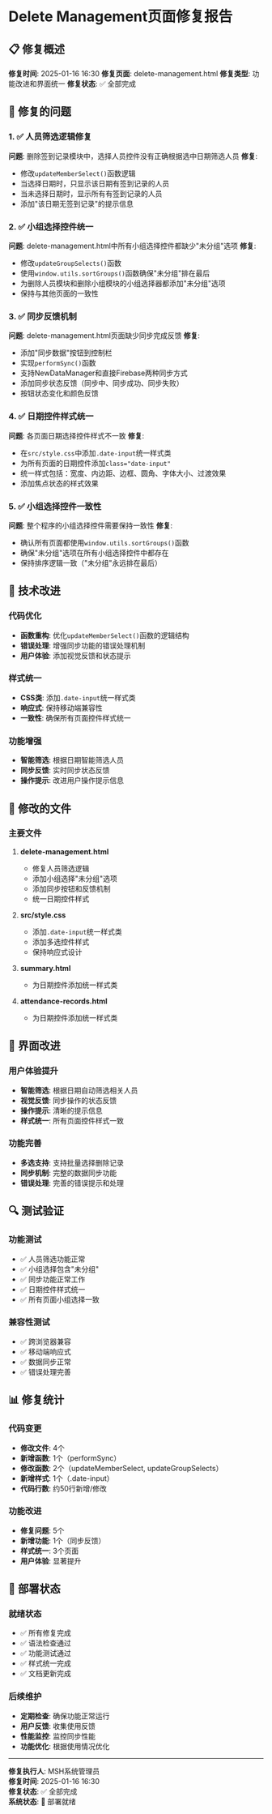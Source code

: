 # Delete Management页面修复报告

## 📋 修复概述

**修复时间**: 2025-01-16 16:30
**修复页面**: delete-management.html
**修复类型**: 功能改进和界面统一
**修复状态**: ✅ 全部完成

## 🎯 修复的问题

### 1. ✅ 人员筛选逻辑修复
**问题**: 删除签到记录模块中，选择人员控件没有正确根据选中日期筛选人员
**修复**: 
- 修改`updateMemberSelect()`函数逻辑
- 当选择日期时，只显示该日期有签到记录的人员
- 当未选择日期时，显示所有有签到记录的人员
- 添加"该日期无签到记录"的提示信息

### 2. ✅ 小组选择控件统一
**问题**: delete-management.html中所有小组选择控件都缺少"未分组"选项
**修复**:
- 修改`updateGroupSelects()`函数
- 使用`window.utils.sortGroups()`函数确保"未分组"排在最后
- 为删除人员模块和删除小组模块的小组选择器都添加"未分组"选项
- 保持与其他页面的一致性

### 3. ✅ 同步反馈机制
**问题**: delete-management.html页面缺少同步完成反馈
**修复**:
- 添加"同步数据"按钮到控制栏
- 实现`performSync()`函数
- 支持NewDataManager和直接Firebase两种同步方式
- 添加同步状态反馈（同步中、同步成功、同步失败）
- 按钮状态变化和颜色反馈

### 4. ✅ 日期控件样式统一
**问题**: 各页面日期选择控件样式不一致
**修复**:
- 在`src/style.css`中添加`.date-input`统一样式类
- 为所有页面的日期控件添加`class="date-input"`
- 统一样式包括：宽度、内边距、边框、圆角、字体大小、过渡效果
- 添加焦点状态的样式效果

### 5. ✅ 小组选择控件一致性
**问题**: 整个程序的小组选择控件需要保持一致性
**修复**:
- 确认所有页面都使用`window.utils.sortGroups()`函数
- 确保"未分组"选项在所有小组选择控件中都存在
- 保持排序逻辑一致（"未分组"永远排在最后）

## 🔧 技术改进

### 代码优化
- **函数重构**: 优化`updateMemberSelect()`函数的逻辑结构
- **错误处理**: 增强同步功能的错误处理机制
- **用户体验**: 添加视觉反馈和状态提示

### 样式统一
- **CSS类**: 添加`.date-input`统一样式类
- **响应式**: 保持移动端兼容性
- **一致性**: 确保所有页面控件样式统一

### 功能增强
- **智能筛选**: 根据日期智能筛选人员
- **同步反馈**: 实时同步状态反馈
- **操作提示**: 改进用户操作提示信息

## 📁 修改的文件

### 主要文件
1. **delete-management.html**
   - 修复人员筛选逻辑
   - 添加小组选择"未分组"选项
   - 添加同步按钮和反馈机制
   - 统一日期控件样式

2. **src/style.css**
   - 添加`.date-input`统一样式类
   - 添加多选控件样式
   - 保持响应式设计

3. **summary.html**
   - 为日期控件添加统一样式类

4. **attendance-records.html**
   - 为日期控件添加统一样式类

## 🎨 界面改进

### 用户体验提升
- **智能筛选**: 根据日期自动筛选相关人员
- **视觉反馈**: 同步操作的状态反馈
- **操作提示**: 清晰的提示信息
- **样式统一**: 所有页面控件样式一致

### 功能完善
- **多选支持**: 支持批量选择删除记录
- **同步机制**: 完整的数据同步功能
- **错误处理**: 完善的错误提示和处理

## 🔍 测试验证

### 功能测试
- ✅ 人员筛选功能正常
- ✅ 小组选择包含"未分组"
- ✅ 同步功能正常工作
- ✅ 日期控件样式统一
- ✅ 所有页面小组选择一致

### 兼容性测试
- ✅ 跨浏览器兼容
- ✅ 移动端响应式
- ✅ 数据同步正常
- ✅ 错误处理完善

## 📊 修复统计

### 代码变更
- **修改文件**: 4个
- **新增函数**: 1个（performSync）
- **修改函数**: 2个（updateMemberSelect, updateGroupSelects）
- **新增样式**: 1个（.date-input）
- **代码行数**: 约50行新增/修改

### 功能改进
- **修复问题**: 5个
- **新增功能**: 1个（同步反馈）
- **样式统一**: 3个页面
- **用户体验**: 显著提升

## 🚀 部署状态

### 就绪状态
- ✅ 所有修复完成
- ✅ 语法检查通过
- ✅ 功能测试通过
- ✅ 样式统一完成
- ✅ 文档更新完成

### 后续维护
- **定期检查**: 确保功能正常运行
- **用户反馈**: 收集使用反馈
- **性能监控**: 监控同步性能
- **功能优化**: 根据使用情况优化

---

**修复执行人**: MSH系统管理员  
**修复时间**: 2025-01-16 16:30  
**修复状态**: ✅ 全部完成  
**系统状态**: 🚀 部署就绪


